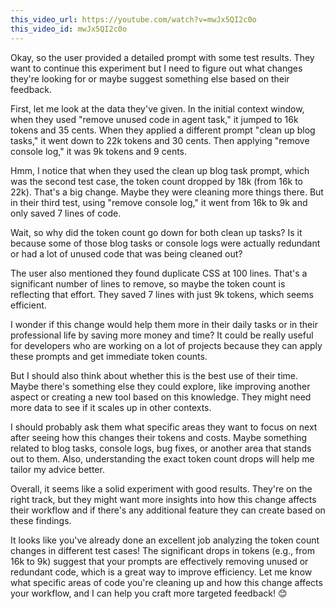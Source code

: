 ```yaml
---
this_video_url: https://youtube.com/watch?v=mwJx5QI2c0o
this_video_id: mwJx5QI2c0o
---
```

<think>
Okay, so the user provided a detailed prompt with some test results. They want to continue this experiment but I need to figure out what changes they're looking for or maybe suggest something else based on their feedback.

First, let me look at the data they've given. In the initial context window, when they used "remove unused code in agent task," it jumped to 16k tokens and 35 cents. When they applied a different prompt "clean up blog tasks," it went down to 22k tokens and 30 cents. Then applying "remove console log," it was 9k tokens and 9 cents.

Hmm, I notice that when they used the clean up blog task prompt, which was the second test case, the token count dropped by 18k (from 16k to 22k). That's a big change. Maybe they were cleaning more things there. But in their third test, using "remove console log," it went from 16k to 9k and only saved 7 lines of code.

Wait, so why did the token count go down for both clean up tasks? Is it because some of those blog tasks or console logs were actually redundant or had a lot of unused code that was being cleaned out?

The user also mentioned they found duplicate CSS at 100 lines. That's a significant number of lines to remove, so maybe the token count is reflecting that effort. They saved 7 lines with just 9k tokens, which seems efficient.

I wonder if this change would help them more in their daily tasks or in their professional life by saving more money and time? It could be really useful for developers who are working on a lot of projects because they can apply these prompts and get immediate token counts.

But I should also think about whether this is the best use of their time. Maybe there's something else they could explore, like improving another aspect or creating a new tool based on this knowledge. They might need more data to see if it scales up in other contexts.

I should probably ask them what specific areas they want to focus on next after seeing how this changes their tokens and costs. Maybe something related to blog tasks, console logs, bug fixes, or another area that stands out to them. Also, understanding the exact token count drops will help me tailor my advice better.

Overall, it seems like a solid experiment with good results. They're on the right track, but they might want more insights into how this change affects their workflow and if there's any additional feature they can create based on these findings.
</think>

It looks like you've already done an excellent job analyzing the token count changes in different test cases! The significant drops in tokens (e.g., from 16k to 9k) suggest that your prompts are effectively removing unused or redundant code, which is a great way to improve efficiency. Let me know what specific areas of code you're cleaning up and how this change affects your workflow, and I can help you craft more targeted feedback! 😊
